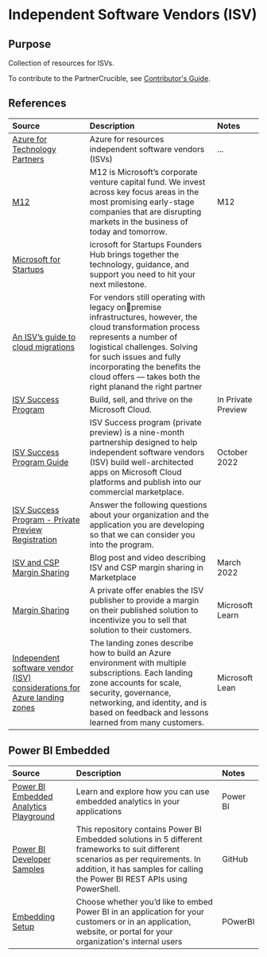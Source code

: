 # Independent Software Vendors (ISV)

## Purpose

Collection of resources for ISVs.

To contribute to the PartnerCrucible, see [Contributor's Guide](ContributorsGuide).

## References

Source | Description | Notes
:----- | :---------- | :----
[Azure for Technology Partners](https://azure.microsoft.com/en-us/partners/azure-technology-partners/)|Azure for resources  independent software vendors (ISVs)|...
[M12](https://m12.vc​)| M12 is Microsoft’s corporate venture capital fund. We invest across key focus areas in the most promising early-stage companies that are disrupting markets in the business of today and tomorrow. | M12
[Microsoft for Startups](https://startups.microsoft.com/)|icrosoft for Startups Founders Hub brings together the technology, guidance, and support you need to hit your next milestone.|
[An ISV’s guide to cloud migrations](https://clouddamcdnprodep.azureedge.net/gdc/gdcj0LGCv/original?ocid=mkto_eml_em553276a1la1?ocid=eml_pg139698_gdc_comm_az&mkt_tok=MTU3LUdRRS0zODIAAAGJDpSZEHv23IXPKuY5L1YkPcSUD8F1IkTrINVkdovQ1XTJDG8kWjZt1lVqmRvPdC7I0-XjqnoLa8KnVUpZY_1_rUHFkegK-pS6lOfHcKWiD8iaO0fuXVo_) | For vendors still operating with legacy onpremise infrastructures, however, the cloud transformation process represents a number of logistical challenges. Solving for such issues and fully incorporating the benefits the cloud offers — takes both the right planand the right partner |
[ISV Success Program](https://www.microsoft.com/en-us/isv) | Build, sell, and thrive on the Microsoft Cloud.| In Private Preview
[ISV Success Program Guide](https://www.microsoft.com/content/dam/microsoft/final/en-us/microsoft-brand/documents/WhyMicrosoftCloudForISVs.pdf) | ISV Success program (private preview) is a nine-month partnership designed to help independent software vendors (ISV) build well-architected apps on Microsoft Cloud platforms and publish into our commercial marketplace. | October 2022
[ISV Success Program - Private Preview Registration](https://forms.office.com/Pages/ResponsePage.aspx?id=v4j5cvGGr0GRqy180BHbR_Ag213JJ2NMve6PXPYZ8NBUNUxZNkJGTDYzTVhUVlNJMEZGN0NFQlg1Wi4u&wdLOR=c5F8F55B1-AC68-4DEB-A6AC-7653BD5934A9)  | Answer the following questions about your organization and the application you are developing so that we can consider you into the program.
[ISV and CSP Margin Sharing](https://azure.microsoft.com/en-us/blog/scaling-cloud-solutions-to-new-heights-with-microsoft-s-partner-ecosystem/?culture=en-us&country=us) | Blog post and video describing ISV and CSP margin sharing in Marketplace | March 2022
[Margin Sharing](https://learn.microsoft.com/en-ca/partner-center/csp-commercial-marketplace-margins) | A private offer enables the ISV publisher to provide a margin on their published solution to incentivize you to sell that solution to their customers. | Microsoft Learn
[Independent software vendor (ISV) considerations for Azure landing zones](https://learn.microsoft.com/en-ca/azure/cloud-adoption-framework/ready/landing-zone/isv-landing-zone?tabs=mg-env-no%2Cminimal) |The landing zones describe how to build an Azure environment with multiple subscriptions. Each landing zone accounts for scale, security, governance, networking, and identity, and is based on feedback and lessons learned from many customers. | Microsoft Lean

## Power BI Embedded
Source | Description | Notes
:----- | :---------- | :----
[Power BI Embedded Analytics Playground](https://playground.powerbi.com/en-us/) | Learn and explore how you can use embedded analytics in your applications| Power BI
[Power BI Developer Samples](https://github.com/Microsoft/PowerBI-Developer-Samples)| This repository contains Power BI Embedded solutions in 5 different frameworks to suit different scenarios as per requirements. In addition, it has samples for calling the Power BI REST APIs using PowerShell. | GitHub
[Embedding Setup](https://app.powerbi.com/embedsetup) | Choose whether you’d like to embed Power BI in an application for your customers or in an application, website, or portal for your organization's internal users | POwerBI
